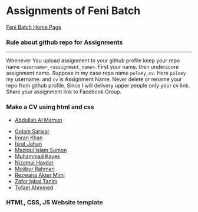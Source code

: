 # Assignments of Feni Batch
[Feni Batch Home Page](http://poloey.github.io/feni)

### Rule about github repo for Assignments

--------
Whenever You upload assignment to your github profile keep your repo name `<username>_<assignment_name>`. First your name. then underscore assignment name. Suppose in my case repo name `poloey_cv`. Here `poloey` my username. and `cv` is Assignment Name. Never delete or rename your repo from github profile. Since I will delivery upper people only your cv link.    
Share your assignment link to Facebook Group. 



### Make a CV using html and css

* [Abdullah Al Mamun](http://github.com/mamun9ey/mamun9ey_cv)  
<!-- * [Amina Akter Farzana](http://github.com/amina6/amina6_cv)   -->
* [Golam Sarwar](http://github.com/sarwar12/sarwar12_cv)  
* [Imran Khan](http://github.com/imrankhan5/imrankhan5_cv)  
* [Israt Jahan](http://github.com/nishatab/nishatab_cv)  
* [Mazidul Islam Sumon](http://github.com/sumon56/sumon56_cv)  
* [Muhammad Kayes](http://github.com/muhammadk28/muhammadk28_cv)  
* [Nizamul Haydar](http://github.com/haydarkhan/haydarkhan_cv)  
* [Mojibur Rahman](https://github.com/shawon1058/shawon1058_cv)  
* [Rezwana Akter Mimi](https://github.com/rezwanamimi/rezwanamimi_cv)
* [Zafor Iqbal Tanim](https://github.com/zaforiqbaltanim/zaforiqbaltanim_cv)
* [Tofael Ahmmed](https://github.com/tofael49/tofael49_cv)


### HTML, CSS, JS Website template

